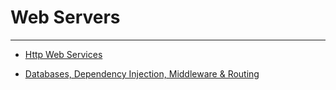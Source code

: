 # Web Servers

---

- [Http Web Services](https://dev-state.com/posts/http_services/)

- [Databases, Dependency Injection, Middleware & Routing](https://eblog.fly.dev/backendbasics3.html)